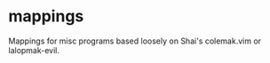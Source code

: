 mappings
========

Mappings for misc programs based loosely on Shai's colemak.vim or lalopmak-evil.
